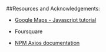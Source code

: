 ##Resources and Acknowledgements:

- [Google Maps - Javascript tutorial](https://developers.google.com/maps/documentation/javascript/tutorial)

- Foursquare

- [NPM Axios documentation](https://www.npmjs.com/package/axios)
